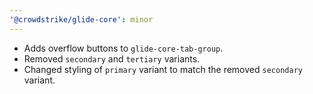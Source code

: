 ```yaml
---
'@crowdstrike/glide-core': minor
---
```


- Adds overflow buttons to `glide-core-tab-group`.
- Removed `secondary` and `tertiary` variants.
- Changed styling of `primary` variant to match the removed `secondary` variant.
